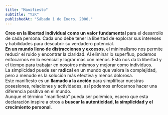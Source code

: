 ```yaml
---
title: "Manifiesto"
subtitle: "Y2K"
publishedAt: "Sábado 1 de Enero, 2000."
---
```


**Creo en la libertad individual como un valor fundamental** para el desarrollo de cada persona. Cada uno debe tener la libertad de explorar sus intereses y habilidades para descubrir su verdadero potencial.  
**En un mundo lleno de distracciones y excesos**, el minimalismo nos permite reducir el ruido y encontrar la claridad. Al eliminar lo superfluo, podemos enfocarnos en lo esencial y lograr más con menos. Esto nos da la libertad y el tiempo para trabajar en nosotros mismos y mejorar como individuos.  
La simplicidad puede ser **radical** en un mundo que valora la complejidad, pero a menudo es la solución más efectiva y menos dolorosa.  
Este manifiesto es un **llamado a la acción** para simplificar nuestras posesiones, relaciones y actividades, así podemos enfocarnos hacer una diferencia positiva en el mundo.  
Aunque el término "manifiesto" pueda ser polémico, espero que esta declaración inspire a otros a **buscar la autenticidad, la simplicidad y el crecimiento personal**.
